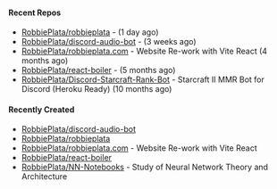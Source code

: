 #### Recent Repos

- [RobbiePlata/robbieplata](https://github.com/RobbiePlata/robbieplata) -  (1 day ago)
- [RobbiePlata/discord-audio-bot](https://github.com/RobbiePlata/discord-audio-bot) -  (3 weeks ago)
- [RobbiePlata/robbieplata.com](https://github.com/RobbiePlata/robbieplata.com) - Website Re-work with Vite React (4 months ago)
- [RobbiePlata/react-boiler](https://github.com/RobbiePlata/react-boiler) -  (5 months ago)
- [RobbiePlata/Discord-Starcraft-Rank-Bot](https://github.com/RobbiePlata/Discord-Starcraft-Rank-Bot) - Starcraft II MMR Bot for Discord (Heroku Ready) (10 months ago)

#### Recently Created
- [RobbiePlata/discord-audio-bot](https://github.com/RobbiePlata/discord-audio-bot)
- [RobbiePlata/robbieplata](https://github.com/RobbiePlata/robbieplata)
- [RobbiePlata/robbieplata.com](https://github.com/RobbiePlata/robbieplata.com) - Website Re-work with Vite React
- [RobbiePlata/react-boiler](https://github.com/RobbiePlata/react-boiler)
- [RobbiePlata/NN-Notebooks](https://github.com/RobbiePlata/NN-Notebooks) - Study of Neural Network Theory and Architecture
